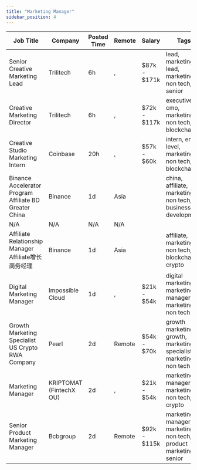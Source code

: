 ```yaml
---
title: "Marketing Manager"
sidebar_position: 4
---
```


| Job Title | Company | Posted Time | Remote | Salary | Tags | Apply Link |
|-----------|---------|-------------|--------|--------|------|------------|
| Senior Creative Marketing Lead | Trilitech | 6h | , | $87k - $171k | lead, marketing lead, marketing, non tech, senior | [Apply](https://web3.career/senior-creative-marketing-lead-trilitech/138548) |
| Creative Marketing Director | Trilitech | 6h | , | $72k - $117k | executive, cmo, marketing, non tech, blockchain | [Apply](https://web3.career/creative-marketing-director-trilitech/138547) |
| Creative Studio Marketing Intern | Coinbase | 20h | , | $57k - $60k | intern, entry level, marketing, non tech, blockchain | [Apply](https://web3.career/creative-studio-marketing-intern-coinbase/138486) |
| Binance Accelerator Program Affiliate BD Greater China | Binance | 1d | Asia |  | china, affiliate, marketing, non tech, business development | [Apply](https://web3.career/binance-accelerator-program-affiliate-bd-greater-china-binance/138438) |
| N/A | N/A | N/A | N/A |  |  | [Apply](https://web3.career/metana) |
| Affiliate Relationship Manager Affiliate增长商务经理 | Binance | 1d | Asia |  | affiliate, marketing, non tech, blockchain, crypto | [Apply](https://web3.career/affiliate-relationship-manager-affiliate-binance/138437) |
| Digital Marketing Manager | Impossible Cloud | 1d | , | $21k - $54k | digital marketing, marketing manager, marketing, non tech | [Apply](https://web3.career/digital-marketing-manager-impossiblecloud/138430) |
| Growth Marketing Specialist US Crypto RWA Company | Pearl | 2d | Remote | $54k - $70k | growth marketing, growth, marketing specialist, marketing, non tech | [Apply](https://web3.career/growth-marketing-specialist-us-crypto-rwa-company-pearl/138412) |
| Marketing Manager | KRIPTOMAT (FintechX OU) | 2d | , | $21k - $54k | marketing manager, marketing, non tech, crypto | [Apply](https://web3.career/marketing-manager-kriptomat/138394) |
| Senior Product Marketing Manager | Bcbgroup | 2d | Remote | $92k - $115k | marketing manager, marketing, non tech, product marketing, senior | [Apply](https://web3.career/senior-product-marketing-manager-bcbgroup/135328) |
